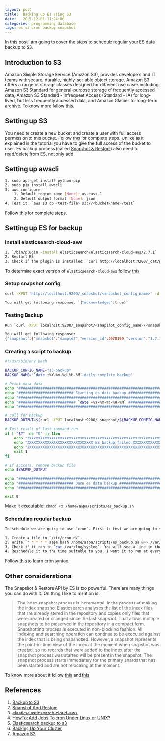 ```yaml
---
layout: post
title:  Backing up Es using S3
date:   2015-12-01 11:24:00
categories: programming database
tags: es s3 cron backup snapshot
---
```


In this post I am going to cover the steps to schedule regular your ES data backup to S3.

## Introduction to S3
Amazon Simple Storage Service (Amazon S3), provides developers and IT teams with secure, durable, highly-scalable object storage. Amazon S3 offers a range of storage classes designed for different use cases including Amazon S3 Standard for general-purpose storage of frequently accessed data, Amazon S3 Standard - Infrequent Access (Standard - IA) for long-lived, but less frequently accessed data, and Amazon Glacier for long-term archive. To know more follow [this](https://aws.amazon.com/s3/).

## Setting up S3
You need to create a new bucket and create a user with full access permission to this bucket. Follow [this](https://serversforhackers.com/video/backup-to-s3) for complete steps. Unlike as it explained in the tutorial you have to give the full access of the bucket to user. Es backup process (called [Snapshot & Restore](https://www.elastic.co/guide/en/elasticsearch/reference/current/modules-snapshots.html)) also need to read/delete from ES, not only add.

## Setting up awscli

```bash
1. sudo apt-get install python-pip
2. sudo pip install awscli
3. aws configure
    1. Default region name [None]: us-east-1
    2. Default output format [None]: json
4. Test it: `aws s3 cp <test-file> s3://<bucket-name>/test`
```

Follow [this](https://serversforhackers.com/video/backup-to-s3) for complete steps.

## Setting up ES for backup

### Install elasticsearch-cloud-aws

```bash
1. `/bin/plugin -install elasticsearch/elasticsearch-cloud-aws/2.7.1`
2. Restart ES
3. Check if the plugin is installed: `curl http://localhost:9200/_cat/plugins`
```

To determine exact version of `elasticsearch-cloud-aws` follow [this](https://github.com/elastic/elasticsearch-cloud-aws)

### Setup snapshot config

```bash
curl -XPUT 'http://localhost:9200/_snapshot/<snapshot_config_name>' -d '{ "type": "s3", "settings": { "bucket": "<bucket-name>", "region": "us-east-1", "base_path": "es/local", "access_key": "<key>", "secret_key": "<secret>" } }'

You will get following response: `{"acknowledged":true}`
```

### Testing Backup

```bash
Run `curl -XPUT localhost:9200/_snapshot/<snapshot_config_name>/<snapshot_name>?wait_for_completion=true`.

You will get following response:
{"snapshot":{"snapshot":"sample2","version_id":1070199,"version":"1.7.1","indices":["agent","customer","quickresponse","ticket","task","comment","customfield","message","conversationcontext","roleandpermissions","taskcategoryspecificdata","vendor"],"state":"SUCCESS","start_time":"2015-11-30T05:50:03.749Z","start_time_in_millis":1448862603749,"end_time":"2015-11-30T05:53:21.786Z","end_time_in_millis":1448862801786,"duration_in_millis":198037,"failures":[],"shards":{"total":60,"failed":0,"successful":60}}}
```

### Creating a script to backup

```bash
#!/usr/bin/env bash

BACKUP_CONFIG_NAME="s3-backup"
BACKUP_NAME="`date +%Y-%m-%d-%H-%M`-daily_complete_backup"

# Print meta data
echo "################################################################################"
echo "######################### Starting es data backup ##############################"
echo "################################################################################"
echo "########################## `date +%Y-%m-%d-%H-%M` ##############################"
echo "################################################################################"

# call for backup
BACKUP_OUTPUT=$(curl -XPUT localhost:9200/_snapshot/${BACKUP_CONFIG_NAME}/${BACKUP_NAME}?wait_for_completion=true)

# Test result of last command run
if [ "$?" -ne "0" ]; then
    echo "XXXXXXXXXXXXXXXXXXXXXXXXXXXXXXXXXXXXXXXXXXXXXXXXXXXXXXXXXXXXXXXXXXXXXXXXXXXXXX"
    echo "XXXXXXXXXXXXXXXXXXXXXXXXXXXXXX ES backup failed XXXXXXXXXXXXXXXXXXXXXXXXXXXXXX"
    echo "XXXXXXXXXXXXXXXXXXXXXXXXXXXXXXXXXXXXXXXXXXXXXXXXXXXXXXXXXXXXXXXXXXXXXXXXXXXXXX"
    exit 1
fi

# If success, remove backup file
echo $BACKUP_OUTPUT

echo "################################################################################"
echo "######################### Done es data backup ##############################"
echo "################################################################################"

exit 0
```

Make it executable: `chmod +x /home/aapa/scripts/es_backup.sh`

### Scheduling regular backup

```bash
To schedule we are going to use `cron`. First to test we are going to schedule it to run every minute.

1. Create a file in `/etc/cron.d/`.
2. Write `* * * * * aapa bash /home/aapa/scripts/es_backup.sh &>> /var/log/super/es_backup.log`
3. Check if it ran in `cat /var/log/syslog`. You will see a line in the output like: `Dec  1 11:00:01 dexter CRON[31335]: (aapa) CMD (bash /home/aapa/scripts/es_backup.sh &>> /var/log/super/es_backup.log)`
4. Reschedule it to the time suitable to you. I want it to run at every 10 hour, so I used: `0 */10 * * * aapa bash /home/aapa/scripts/es_backup.sh &>> /var/log/super/es_backup.log`
```

Follow [this](http://www.cyberciti.biz/faq/how-do-i-add-jobs-to-cron-under-linux-or-unix-oses/) to learn cron syntax.

## Other considerations

The Snapshot & Restore API by ES is too powerful. There are many things you can do with it. On thing I like to mention is:

> The index snapshot process is incremental. In the process of making the index snapshot Elasticsearch analyses the list of the index files that are already stored in the repository and copies only files that were created or changed since the last snapshot. That allows multiple snapshots to be preserved in the repository in a compact form. Snapshotting process is executed in non-blocking fashion. All indexing and searching operation can continue to be executed against the index that is being snapshotted. However, a snapshot represents the point-in-time view of the index at the moment when snapshot was created, so no records that were added to the index after the snapshot process was started will be present in the snapshot. The snapshot process starts immediately for the primary shards that has been started and are not relocating at the moment.

To know more about it follow [this](https://www.elastic.co/guide/en/elasticsearch/reference/current/modules-snapshots.html) and [this](https://www.elastic.co/guide/en/elasticsearch/guide/current/backing-up-your-cluster.html).
## References

1. [Backup to S3](https://serversforhackers.com/video/backup-to-s3)
2. [Snapshot And Restore](https://www.elastic.co/guide/en/elasticsearch/reference/current/modules-snapshots.html)
3. [elastic/elasticsearch-cloud-aws](https://github.com/elastic/elasticsearch-cloud-aws)
4. [HowTo: Add Jobs To cron Under Linux or UNIX?](http://www.cyberciti.biz/faq/how-do-i-add-jobs-to-cron-under-linux-or-unix-oses/)
5. [Elasticsearch backup to s3](http://consciou.us/index.php/2014/07/elasticsearch-backup-to-s3/)
6. [Backing Up Your Cluster](https://www.elastic.co/guide/en/elasticsearch/guide/current/backing-up-your-cluster.html)
7. [Amazon S3](https://aws.amazon.com/s3/)